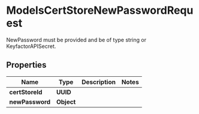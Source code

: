 

# ModelsCertStoreNewPasswordRequest

NewPassword must be provided and be of type string or KeyfactorAPISecret.

## Properties

| Name | Type | Description | Notes |
|------------ | ------------- | ------------- | -------------|
|**certStoreId** | **UUID** |  |  |
|**newPassword** | **Object** |  |  |



